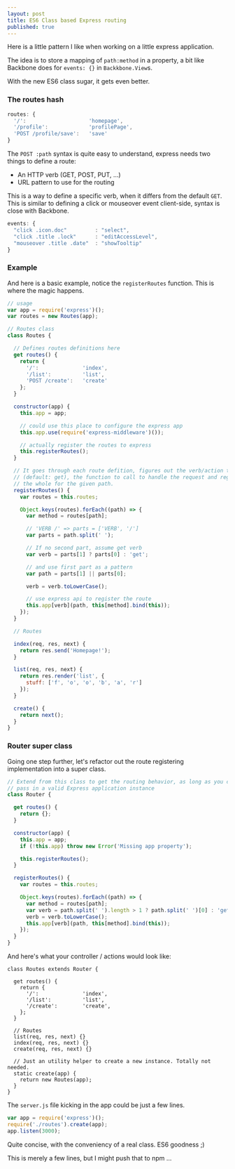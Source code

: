 ```yaml
---
layout: post
title: ES6 Class based Express routing
published: true
---
```


Here is a little pattern I like when working on a little express application.

The idea is to store a mapping of `path:method` in a property, a bit like
Backbone does for `events: {}` in `Backkbone.View`s.

With the new ES6 class sugar, it gets even better.

### The routes hash

```js
routes: {
  '/':                    'homepage',
  '/profile':             'profilePage',
  'POST /profile/save':   'save'
}
```

The `POST :path` syntax is quite easy to understand, express needs two things
to define a route:

- An HTTP verb (GET, POST, PUT, ...)
- URL pattern to use for the routing

This is a way to define a specific verb, when it differs from the default
`GET`. This is similar to defining a click or mouseover event client-side,
syntax is close with Backbone.


```js
events: {
  "click .icon.doc"         : "select",
  "click .title .lock"      : "editAccessLevel",
  "mouseover .title .date"  : "showTooltip"
}
```

### Example

And here is a basic example, notice the `registerRoutes` function. This is
where the magic happens.

```js
// usage
var app = require('express')();
var routes = new Routes(app);

// Routes class
class Routes {

  // Defines routes definitions here
  get routes() {
    return {
      '/':              'index',
      '/list':          'list',
      'POST /create':   'create'
    };
  }

  constructor(app) {
    this.app = app;

    // could use this place to configure the express app
    this.app.use(require('express-middleware')());

    // actually register the routes to express
    this.registerRoutes();
  }

  // It goes through each route defition, figures out the verb/action to use
  // (default: get), the function to call to handle the request and registers
  // the whole for the given path.
  registerRoutes() {
    var routes = this.routes;

    Object.keys(routes).forEach((path) => {
      var method = routes[path];

      // 'VERB /' => parts = ['VERB', '/']
      var parts = path.split(' ');

      // If no second part, assume get verb
      var verb = parts[1] ? parts[0] : 'get';

      // and use first part as a pattern
      var path = parts[1] || parts[0];

      verb = verb.toLowerCase();

      // use express api to register the route
      this.app[verb](path, this[method].bind(this));
    });
  }

  // Routes

  index(req, res, next) {
    return res.send('Homepage!');
  }

  list(req, res, next) {
    return res.render('list', {
      stuff: ['f', 'o', 'o', 'b', 'a', 'r']
    });
  }

  create() {
    return next();
  }
}
```

### Router super class

Going one step further, let's refactor out the route registering implementation
into a super class.

```js
// Extend from this class to get the routing behavior, as long as you correctly
// pass in a valid Express application instance
class Router {

  get routes() {
    return {};
  }

  constructor(app) {
    this.app = app;
    if (!this.app) throw new Error('Missing app property');

    this.registerRoutes();
  }

  registerRoutes() {
    var routes = this.routes;

    Object.keys(routes).forEach((path) => {
      var method = routes[path];
      var verb = path.split(' ').length > 1 ? path.split(' ')[0] : 'get';
      verb = verb.toLowerCase();
      this.app[verb](path, this[method].bind(this));
    });
  }
}
```

And here's what your controller / actions would look like:

```
class Routes extends Router {

  get routes() {
    return {
      '/':              'index',
      '/list':          'list',
      '/create':        'create',
    };
  }

  // Routes
  list(req, res, next) {}
  index(req, res, next) {}
  create(req, res, next) {}

  // Just an utility helper to create a new instance. Totally not needed.
  static create(app) {
    return new Routes(app);
  }
}
```

The `server.js` file kicking in the app could be just a few lines.

```js
var app = require('express')();
require('./routes').create(app);
app.listen(3000);
```

Quite concise, with the conveniency of a real class. ES6 goodness ;)

This is merely a few lines, but I might push that to npm ...
